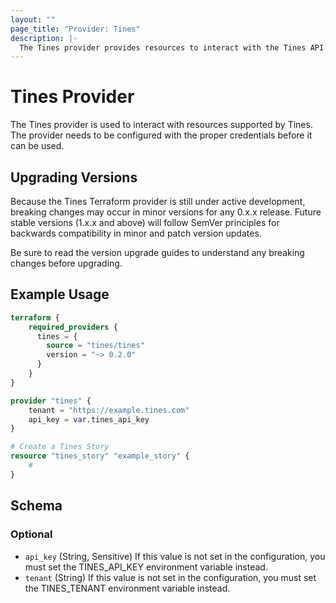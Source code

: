 ```yaml
---
layout: ""
page_title: "Provider: Tines"
description: |-
  The Tines provider provides resources to interact with the Tines API.
---
```


# Tines Provider

The Tines provider is used to interact with resources supported by Tines. 
The provider needs to be configured with the proper credentials before it can be used. 

## Upgrading Versions
Because the Tines Terraform provider is still under active development, breaking changes
may occur in minor versions for any 0.x.x release. Future stable versions (1.x.x and above)
will follow SemVer principles for backwards compatibility in minor and patch version updates.

Be sure to read the version upgrade guides to understand any breaking changes before upgrading.

## Example Usage

```terraform
terraform {
    required_providers {
      tines = {
        source = "tines/tines"
        version = "~> 0.2.0"
      }
    }
}

provider "tines" {
    tenant = "https://example.tines.com"
    api_key = var.tines_api_key
}

# Create a Tines Story
resource "tines_story" "example_story" {
    #
}
```

<!-- schema generated by tfplugindocs -->
## Schema

### Optional

- `api_key` (String, Sensitive) If this value is not set in the configuration, you must set the TINES_API_KEY environment variable instead.
- `tenant` (String) If this value is not set in the configuration, you must set the TINES_TENANT environment variable instead.